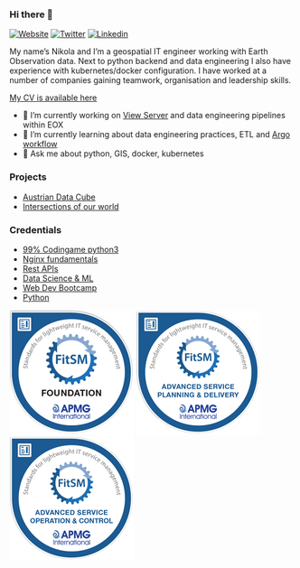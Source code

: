 ### Hi there 👋

<!--
**jankovicgd/jankovicgd** is a ✨ _special_ ✨ repository because its `README.md` (this file) appears on your GitHub profile.

Here are some ideas to get you started:

- 🔭 I’m currently working on ...
- 🌱 I’m currently learning ...
- 👯 I’m looking to collaborate on ...
- 🤔 I’m looking for help with ...
- 💬 Ask me about ...
- 📫 How to reach me: ...
- 😄 Pronouns: ...
- ⚡ Fun fact: ...
-->

[![Website](https://img.shields.io/badge/-Website-565CD8)](https://njankovic.com/)
[![Twitter](https://img.shields.io/badge/-Twitter-1DA1F2)](https://twitter.com/jankovic_gd)
[![Linkedin](https://img.shields.io/badge/-Linkedin-blue)](https://www.linkedin.com/in/jankovicgd/)

My name’s Nikola and I’m a geospatial IT engineer working with Earth Observation data. Next to python backend and data engineering I also have experience with kubernetes/docker configuration. I have worked at a number of companies gaining teamwork, organisation and leadership skills.

[My CV is available here](https://github.com/jankovicgd/cv/blob/master/europasscv.pdf)

- 🔭 I’m currently working on [View Server](https://gitlab.eox.at/vs) and data engineering pipelines within EOX
- 🌱 I’m currently learning about data engineering practices, ETL and [Argo workflow](https://argoproj.github.io/)
- 💬 Ask me about python, GIS, docker, kubernetes

### Projects

- [Austrian Data Cube](https://acube.eodc.eu/)
- [Intersections of our world](https://intersections.geo.tuwien.ac.at)

### Credentials

- [99% Codingame python3](https://www.codingame.com/certification/WgoRDPVhZow8eLbyqIoXZA)
- [Nginx fundamentals](https://www.udemy.com/certificate/UC-7QGLH7GP/)
- [Rest APIs](https://www.udemy.com/certificate/UC-I5P13GNB/)
- [Data Science & ML](https://www.udemy.com/certificate/UC-F2S3DNYG/)
- [Web Dev Bootcamp](https://www.udemy.com/certificate/UC-L9X0S3A1/)
- [Python](https://www.udemy.com/certificate/UC-FUH20ZDU/)

[![Foundation](./fitsm-foundation.png)](https://www.credly.com/badges/532fda78-0c97-4102-88b5-8d7b45faf3d9/public_url)
[![Advanced1](./fitsm-advanced-service-planning-and-delivery.png)](https://www.credly.com/badges/3a290e19-6a01-4155-8e80-414b6d8c09e8/public_url)
[![Advanced2](./fitsm-advanced-service-operation-and-control.png)](https://www.credly.com/badges/eb06122f-54c8-45c6-9153-fedc4dadfb95/public_url)
